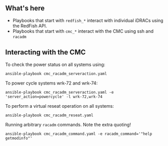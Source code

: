## What's here

- Playbooks that start with `redfish_*` interact with individual iDRACs using the RedFish API.
- Playbooks that start with `cmc_*` interact with the CMC using ssh and `racadm`

## Interacting with the CMC

To check the power status on all systems using:

```
ansible-playbook cmc_racadm_serveraction.yaml
```

To power cycle systems wrk-72 and wrk-74:

```
ansible-playbook cmc_racadm_serveraction.yaml -e 'server_action=powercycle' -l wrk-72,wrk-74
```

To perform a virtual reseat operation on all systems:

```
ansible-playbook cmc_racadm_reseat.yaml
```

Running arbitrary `racadm` commands. Note the extra quoting!

```
ansible-playbook cmc_racadm_command.yaml -e racadm_command='"help getmodinfo"'
```

